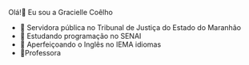 Olá!👋 Eu sou a Gracielle Coêlho



- 🔭 Servidora pública no Tribunal de Justiça do Estado do Maranhão
- 🌱 Estudando programação no SENAI
- 👯 Aperfeiçoando o Inglês no IEMA idiomas
- 🔭Professora


